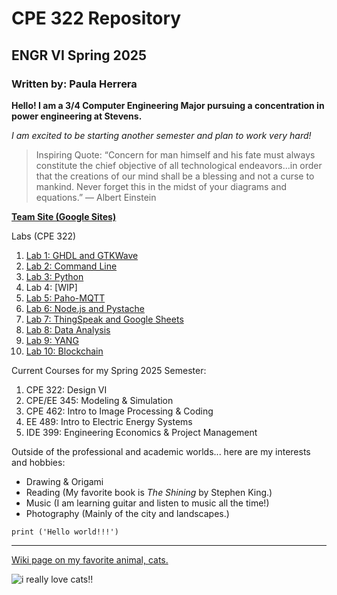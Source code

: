 # CPE 322 Repository
## ENGR VI Spring 2025 
### Written by: Paula Herrera

**Hello! I am a 3/4 Computer Engineering Major pursuing a concentration in power engineering at Stevens.**

*I am excited to be starting another semester and plan to work very hard!*

> Inspiring Quote: “Concern for man himself and his fate must always constitute the chief objective of all technological endeavors...in order that the creations of our mind shall be a blessing and not a curse to mankind. Never forget this in the midst of your diagrams and equations.”
― Albert Einstein

[**Team Site (Google Sites)**](https://sites.google.com/stevens.edu/ee-322/home)

Labs (CPE 322)
1. [Lab 1: GHDL and GTKWave](https://github.com/pherrer/CPE-322/blob/main/Lab-1%3A%20GHDL%20%26%20GTKWave.md)
2. [Lab 2: Command Line](https://github.com/pherrer/CPE-322/blob/main/Lab-%202:%20Command%20Line.md)
3. [Lab 3: Python](https://github.com/pherrer/CPE-322/blob/ddabe8a5f67077de728480e3bd46bfb439d61daa/Lab-3%3APython.md)
4. Lab 4: [WIP]
5. [Lab 5: Paho-MQTT](https://github.com/pherrer/CPE-322/blob/cf26306104d31f60ac2e71cc1edee00c2bd73585/Lab-5%3A%20Paho-MQTT.md)
6. [Lab 6: Node.js and Pystache](https://github.com/pherrer/CPE-322/blob/684640d2f16603a9f6f66878ed059d617957804a/Lab-6%3A%20Node.js%20and%20Pystache.md)
7. [Lab 7: ThingSpeak and Google Sheets](https://github.com/pherrer/CPE-322/blob/b41b50271511664d004c42a43a8a1e574f178057/Lab-7%3A%20ThingSpeak%20and%20Google%20Sheets.md)
8. [Lab 8: Data Analysis](https://github.com/pherrer/CPE-322/blob/bf3f5268cd3bdd097f849bdcd4e8befd608837fe/Lab-8%3A%20Data%20Analysis.md)
9. [Lab 9: YANG](https://github.com/pherrer/CPE-322/blob/b060ddb887216f1dbb9f8fe0001d34533c07ef37/Lab-9%3A%20YANG.md)
10. [Lab 10: Blockchain](https://github.com/pherrer/CPE-322/blob/60f9978c354740be759670bbd9e33d6778cbcf62/Lab-10%3A%20Blockchain.md)

Current Courses for my Spring 2025 Semester:
1.  CPE 322: Design VI
2.  CPE/EE 345: Modeling & Simulation
3.  CPE 462: Intro to Image Processing & Coding
4.  EE 489: Intro to Electric Energy Systems
5.  IDE 399: Engineering Economics & Project Management

Outside of the professional and academic worlds... here are my interests and hobbies:
-  Drawing & Origami
-  Reading (My favorite book is *The Shining* by Stephen King.)
-  Music (I am learning guitar and listen to music all the time!)
-  Photography (Mainly of the city and landscapes.)

`print ('Hello world!!!')`

----- 

[Wiki page on my favorite animal, cats.](https://en.wikipedia.org/wiki/Cat)

![i really love cats!!](https://github.com/user-attachments/assets/75d46203-9b02-4b47-b9c2-1f16f93c0c4e)



